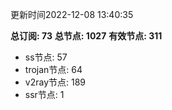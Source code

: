 更新时间2022-12-08 13:40:35

**总订阅: 73**
**总节点: 1027**
**有效节点: 311**
- ss节点: 57
- trojan节点: 64
- v2ray节点: 189
- ssr节点: 1

